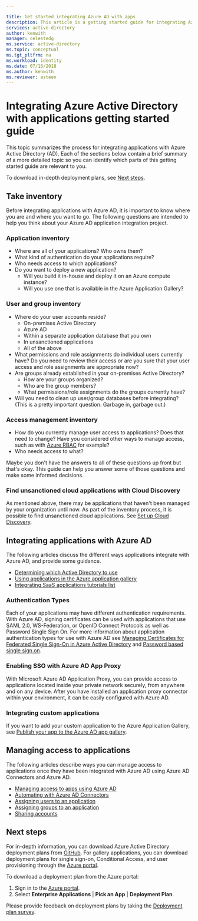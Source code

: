 ```yaml
---

title: Get started integrating Azure AD with apps
description: This article is a getting started guide for integrating Azure Active Directory (AD) with on-premises applications, and cloud applications.
services: active-directory
author: kenwith
manager: celestedg
ms.service: active-directory
ms.topic: conceptual
ms.tgt_pltfrm: na
ms.workload: identity
ms.date: 07/16/2018
ms.author: kenwith
ms.reviewer: asteen
---
```


# Integrating Azure Active Directory with applications getting started guide

This topic summarizes the process for integrating applications with Azure Active Directory (AD). Each of the sections below contain a brief summary of a more detailed topic so you can identify which parts of this getting started guide are relevant to you.

To download in-depth deployment plans, see [Next steps](#next-steps).

## Take inventory
Before integrating applications with Azure AD, it is important to know where you are and where you want to go.  The following questions are intended to help you think about your Azure AD application integration project.

### Application inventory
* Where are all of your applications? Who owns them?
* What kind of authentication do your applications require?
* Who needs access to which applications?
* Do you want to deploy a new application?
  * Will you build it in-house and deploy it on an Azure compute instance?
  * Will you use one that is available in the Azure Application Gallery?

### User and group inventory
* Where do your user accounts reside?
  * On-premises Active Directory
  * Azure AD
  * Within a separate application database that you own
  * In unsanctioned applications
  * All of the above
* What permissions and role assignments do individual users currently have? Do you need to review their access or are you sure that your user access and role assignments are appropriate now?
* Are groups already established in your on-premises Active Directory?
  * How are your groups organized?
  * Who are the group members?
  * What permissions/role assignments do the groups currently have?
* Will you need to clean up user/group databases before integrating?  (This is a pretty important question. Garbage in, garbage out.)

### Access management inventory
* How do you currently manage user access to applications? Does that need to change?  Have you considered other ways to manage access, such as with [Azure RBAC](../../role-based-access-control/role-assignments-portal.md) for example?
* Who needs access to what?

Maybe you don't have the answers to all of these questions up front but that's okay.  This guide can help you answer some of those questions and make some informed decisions.

### Find unsanctioned cloud applications with Cloud Discovery

As mentioned above, there may be applications that haven't been managed by your organization until now.  As part of the inventory process, it is possible to find unsanctioned cloud applications. See
[Set up Cloud Discovery](/cloud-app-security/set-up-cloud-discovery).

## Integrating applications with Azure AD
The following articles discuss the different ways applications integrate with Azure AD, and provide some guidance.

* [Determining which Active Directory to use](../fundamentals/active-directory-whatis.md)
* [Using applications in the Azure application gallery](what-is-single-sign-on.md)
* [Integrating SaaS applications tutorials list](../saas-apps/tutorial-list.md)

### Authentication Types
Each of your applications may have different authentication requirements. With Azure AD, signing certificates can be used with applications that use SAML 2.0, WS-Federation, or OpenID Connect Protocols as well as Password Single Sign On. For more information about application authentication types for use with Azure AD see [Managing Certificates for Federated Single Sign-On in Azure Active Directory](manage-certificates-for-federated-single-sign-on.md) and [Password based single sign on](what-is-single-sign-on.md).

### Enabling SSO with Azure AD App Proxy
With Microsoft Azure AD Application Proxy, you can provide access to applications located inside your private network securely, from anywhere and on any device. After you have installed an application proxy connector within your environment, it can be easily configured with Azure AD.

### Integrating custom applications
If you want to add your custom application to the Azure Application Gallery, see [Publish your app to the Azure AD app gallery](../develop/v2-howto-app-gallery-listing.md).

## Managing access to applications
The following articles describe ways you can manage access to applications once they have been integrated with Azure AD using Azure AD Connectors and Azure AD.

* [Managing access to apps using Azure AD](what-is-access-management.md)
* [Automating with Azure AD Connectors](../app-provisioning/user-provisioning.md)
* [Assigning users to an application](./assign-user-or-group-access-portal.md)
* [Assigning groups to an application](./assign-user-or-group-access-portal.md)
* [Sharing accounts](../enterprise-users/users-sharing-accounts.md)

## Next steps
For in-depth information, you can download Azure Active Directory deployment plans from [GitHub](../fundamentals/active-directory-deployment-plans.md). For gallery applications, you can download deployment plans for single sign-on, Conditional Access, and user provisioning through the [Azure portal](https://portal.azure.com). 

To download a deployment plan from the Azure portal:

1. Sign in to the [Azure portal](https://portal.azure.com).
2. Select **Enterprise Applications** | **Pick an App** | **Deployment Plan**.

Please provide feedback on deployment plans by taking the [Deployment plan survey](https://aka.ms/DeploymentPlanFeedback).